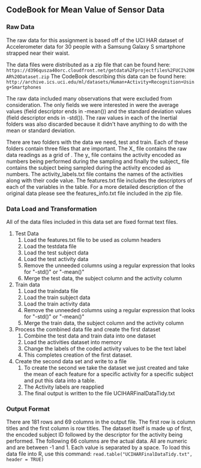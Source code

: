 ## CodeBook for Mean Value of Sensor Data ##

### Raw Data ###
The raw data for this assignment is based off of the UCI HAR dataset of Accelerometer data for 30 people with a Samsung Galaxy S smartphone strapped near their waist.

The data files were distributed as a zip file that can be found here:
``` https://d396qusza40orc.cloudfront.net/getdata%2Fprojectfiles%2FUCI%20HAR%20Dataset.zip ```
The CodeBook describing this data can be found here:
``` http://archive.ics.uci.edu/ml/datasets/Human+Activity+Recognition+Using+Smartphones ```

The raw data included many observations that were excluded from consideration.  The only fields we were interested in were the average values (field descriptor ends in -mean()) and the standard deviation values (field descriptor ends in -std()).  The raw values in each of the Inertial folders was also discarded because it didn't have anything to do with the mean or standard deviation.

There are two folders with the data we need, test and train.  Each of these folders contain three files that are important.  The X_ file contains the raw data readings as a grid of .  The y_ file contains the activity encoded as numbers being performed during the sampling and finally the subject_ file contains the subject being sampled during the activity encoded as numbers.  The activity_labels.txt file contains the names of the activities along with their code value.  The features.txt file includes the descriptors of each of the variables in the table.  For a more detailed description of the original data please see the features_info.txt file included in the zip file.

### Data Load and Transformation ###
All of the data files included in this data set are fixed format text files.
1. Test Data
    1. Load the features.txt file to be used as column headers
    1. Load the testdata file
    1. Load the test subject data
    1. Load the test activity data
    1. Remove the unneeded columns using a regular expression that looks for "-std()" or "-mean()"
    1. Merge the test data, the subject column and the activity column
1. Train data
    1. Load the traindata file
    1. Load the train subject data
    1. Load the train activity data
    1. Remove the unneeded columns using a regular expression that looks for "-std()" or "-mean()"
    1. Merge the train data, the subject column and the activity column
1. Process the combined data file and create the first dataset
    1. Combine the test data and train data into one dataset
    1. Load the activities dataset into memory
    1. Change the labels of the coded activity values to be the text label
    1. This completes creation of the first dataset.
1. Create the second data set and write to a file
    1. To create the second we take the dataset we just created and take the mean of each feature for a specific activity for a specific subject and put this data into a table.
    1. The Activity labels are reapplied
    1. The final output is written to the file UCIHARFinalDataTidy.txt

### Output Format ###
There are 181 rows and 69 columns in the output file.  The first row is column titles and the first column is row titles.  The dataset itself is made up of first, the encoded subject ID followed by the descriptor for the activity being performed.  The following 66 columns are the actual data.  All are numeric and are between -1 and 1.  Each value is separated by a space.  To load this data file into R, use this command: ```read.table("UCIHARFinalDataTidy.txt", header = TRUE)```
